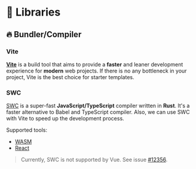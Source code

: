 # 🧬 Libraries

## 🔥 Bundler/Compiler

### Vite

**[Vite](https://vite.dev/)** is a build tool that aims to provide a **faster** and leaner development experience for **modern** web projects. If there is no any bottleneck in your project, Vite is the best choice for starter templates.

### SWC

[SWC](https://swc.rs/) is a super-fast **JavaScript/TypeScript** compiler written in **Rust**. It's a faster alternative to Babel and TypeScript compiler. Also, we can use SWC with Vite to speed up the development process.

Supported tools:

- [WASM](https://swc.rs/docs/usage/wasm)
- [React](https://github.com/vitejs/vite-plugin-react-swc)

> Currently, SWC is not supported by Vue. See issue [#12356](https://github.com/vitejs/vite/issues/12356).
